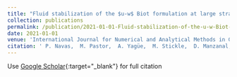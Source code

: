 ```yaml
---
title: "Fluid stabilization of the $u-w$ Biot formulation at large strain"
collection: publications
permalink: /publication/2021-01-01-Fluid-stabilization-of-the-u-w-Biot-formulation-at-large-strain
date: 2021-01-01
venue: 'International Journal for Numerical and Analytical Methods in Geomechanics'
citation: ' P. Navas,  M. Pastor,  A. Yagüe,  M. Stickle,  D. Manzanal,  M. Molinos, &quot;Fluid stabilization of the $u-w$ Biot formulation at large strain.&quot; International Journal for Numerical and Analytical Methods in Geomechanics, 2021.'
---
```

Use [Google Scholar](https://scholar.google.com/scholar?q=Fluid+stabilization+of+the+$u+w$+Biot+formulation+at+large+strain){:target="_blank"} for full citation